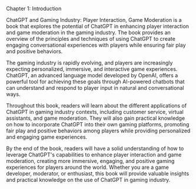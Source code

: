 Chapter 1: Introduction

ChatGPT and Gaming Industry: Player Interaction, Game Moderation is a book that explores the potential of ChatGPT in enhancing player interaction and game moderation in the gaming industry. The book provides an overview of the principles and techniques of using ChatGPT to create engaging conversational experiences with players while ensuring fair play and positive behaviors.

The gaming industry is rapidly evolving, and players are increasingly expecting personalized, immersive, and interactive game experiences. ChatGPT, an advanced language model developed by OpenAI, offers a powerful tool for achieving these goals through AI-powered chatbots that can understand and respond to player input in natural and conversational ways.

Throughout this book, readers will learn about the different applications of ChatGPT in gaming industry contexts, including customer service, virtual assistants, and game moderation. They will also gain practical knowledge on how to incorporate ChatGPT into their own gaming platforms, promoting fair play and positive behaviors among players while providing personalized and engaging game experiences.

By the end of the book, readers will have a solid understanding of how to leverage ChatGPT's capabilities to enhance player interaction and game moderation, creating more immersive, engaging, and positive gaming experiences for players around the world. Whether you are a game developer, moderator, or enthusiast, this book will provide valuable insights and practical knowledge on the use of ChatGPT in gaming industry.
